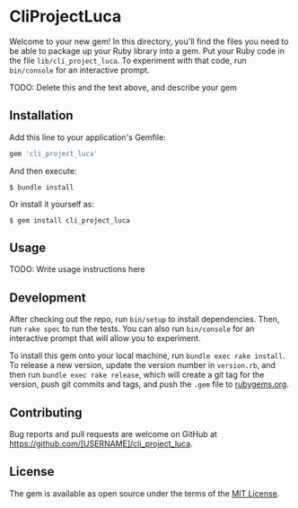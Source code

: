 # CliProjectLuca

Welcome to your new gem! In this directory, you'll find the files you need to be able to package up your Ruby library into a gem. Put your Ruby code in the file `lib/cli_project_luca`. To experiment with that code, run `bin/console` for an interactive prompt.

TODO: Delete this and the text above, and describe your gem

## Installation

Add this line to your application's Gemfile:

```ruby
gem 'cli_project_luca'
```

And then execute:

    $ bundle install

Or install it yourself as:

    $ gem install cli_project_luca

## Usage

TODO: Write usage instructions here

## Development

After checking out the repo, run `bin/setup` to install dependencies. Then, run `rake spec` to run the tests. You can also run `bin/console` for an interactive prompt that will allow you to experiment.

To install this gem onto your local machine, run `bundle exec rake install`. To release a new version, update the version number in `version.rb`, and then run `bundle exec rake release`, which will create a git tag for the version, push git commits and tags, and push the `.gem` file to [rubygems.org](https://rubygems.org).

## Contributing

Bug reports and pull requests are welcome on GitHub at https://github.com/[USERNAME]/cli_project_luca.


## License

The gem is available as open source under the terms of the [MIT License](https://opensource.org/licenses/MIT).

